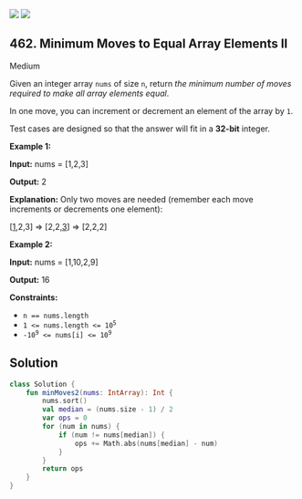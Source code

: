 [![](https://img.shields.io/github/stars/javadev/LeetCode-in-Kotlin?label=Stars&style=flat-square)](https://github.com/javadev/LeetCode-in-Kotlin)
[![](https://img.shields.io/github/forks/javadev/LeetCode-in-Kotlin?label=Fork%20me%20on%20GitHub%20&style=flat-square)](https://github.com/javadev/LeetCode-in-Kotlin/fork)

## 462\. Minimum Moves to Equal Array Elements II

Medium

Given an integer array `nums` of size `n`, return _the minimum number of moves required to make all array elements equal_.

In one move, you can increment or decrement an element of the array by `1`.

Test cases are designed so that the answer will fit in a **32-bit** integer.

**Example 1:**

**Input:** nums = [1,2,3]

**Output:** 2

**Explanation:** Only two moves are needed (remember each move increments or decrements one element):

[<ins>1</ins>,2,3] => [2,2,<ins>3</ins>] => [2,2,2]

**Example 2:**

**Input:** nums = [1,10,2,9]

**Output:** 16

**Constraints:**

*   `n == nums.length`
*   <code>1 <= nums.length <= 10<sup>5</sup></code>
*   <code>-10<sup>9</sup> <= nums[i] <= 10<sup>9</sup></code>

## Solution

```kotlin
class Solution {
    fun minMoves2(nums: IntArray): Int {
        nums.sort()
        val median = (nums.size - 1) / 2
        var ops = 0
        for (num in nums) {
            if (num != nums[median]) {
                ops += Math.abs(nums[median] - num)
            }
        }
        return ops
    }
}
```